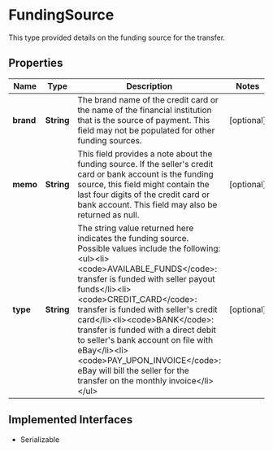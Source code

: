 

# FundingSource

This type provided details on the funding source for the transfer.
## Properties

Name | Type | Description | Notes
------------ | ------------- | ------------- | -------------
**brand** | **String** | The brand name of the credit card or the name of the financial institution that is the source of payment. This field may not be populated for other funding sources. |  [optional]
**memo** | **String** | This field provides a note about the funding source. If the seller&#39;s credit card or bank account is the funding source, this field might contain the last four digits of the credit card or bank account. This field may also be returned as null. |  [optional]
**type** | **String** | The string value returned here indicates the funding source. Possible values include the following:&lt;ul&gt;&lt;li&gt;&lt;code&gt;AVAILABLE_FUNDS&lt;/code&gt;: transfer is funded with seller payout funds&lt;/li&gt;&lt;li&gt;&lt;code&gt;CREDIT_CARD&lt;/code&gt;: transfer is funded with seller&#39;s credit card&lt;/li&gt;&lt;li&gt;&lt;code&gt;BANK&lt;/code&gt;: transfer is funded with a direct debit to seller&#39;s bank account on file with eBay&lt;/li&gt;&lt;li&gt;&lt;code&gt;PAY_UPON_INVOICE&lt;/code&gt;: eBay will bill the seller for the transfer on the monthly invoice&lt;/li&gt;&lt;/ul&gt; |  [optional]


## Implemented Interfaces

* Serializable


